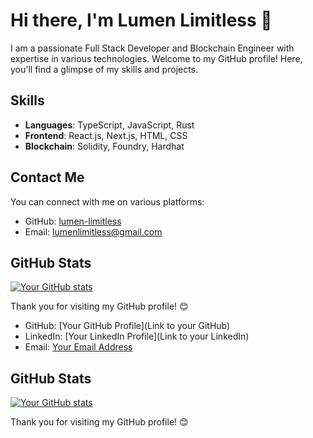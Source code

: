 # Hi there, I'm Lumen Limitless 👋

I am a passionate Full Stack Developer and Blockchain Engineer with expertise in various technologies. Welcome to my GitHub profile! Here, you'll find a
glimpse of my skills and projects.

## Skills

- **Languages**: TypeScript, JavaScript, Rust
- **Frontend**: React.js, Next.js, HTML, CSS
- **Blockchain**: Solidity, Foundry, Hardhat

## Contact Me

You can connect with me on various platforms:

- GitHub: [lumen-limitless](https://github.com/lumen-limitless)
- Email: [lumenlimitless@gmail.com](mailto:lumenlimitless@gmail.com)

## GitHub Stats

[![Your GitHub stats](https://github-readme-stats.vercel.app/api?username=lumen-limitless&show_icons=true&count_private=true)](https://github.com/lumen-limitless)

Thank you for visiting my GitHub profile! 😊
- GitHub: [Your GitHub Profile](Link to your GitHub)
- LinkedIn: [Your LinkedIn Profile](Link to your LinkedIn)
- Email: [Your Email Address](mailto:your@email.com)

## GitHub Stats

[![Your GitHub stats](https://github-readme-stats.vercel.app/api?username=yourusername&show_icons=true&count_private=true)](https://github.com/yourusername)

Thank you for visiting my GitHub profile! 😊
